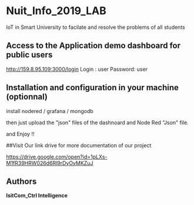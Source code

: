 # Nuit_Info_2019_LAB

IoT in Smart University to facilate and resolve the problems of all students

## Access to the Application demo dashboard for public users
http://159.8.95.109:3000/login
 Login : user
  Password: user

## Installation and configuration in your machine (optionnal)
install nodered / grafana / mongodb

then just upload the "json" files of the dashnoard and Node Red "Json" file.

and Enjoy !!

##Visit Our link drive for more documentation of our project

https://drive.google.com/open?id=1pLXs-M1fR39HRW026d6Rl9rDyOyMKZuJ
## Authors

 **IsitCom_Ctrl Intelligence**


